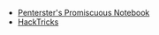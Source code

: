 - [Penterster's Promiscuous Notebook](https://ppn.snovvcrash.rocks/pentest/web/lfi-rfi)
- [HackTricks](https://book.hacktricks.xyz/pentesting-web/file-inclusion)